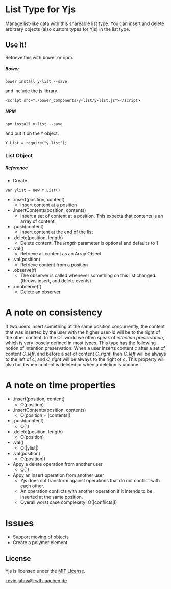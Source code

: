 
# List Type for Yjs

Manage list-like data with this shareable list type. You can insert and delete arbitrary objects (also custom types for Yjs) in the list type.

## Use it!
Retrieve this with bower or npm.

##### Bower
```
bower install y-list --save
```

and include the js library.

```
<script src="./bower_components/y-list/y-list.js"></script>
```

##### NPM
```
npm install y-list --save
```
and put it on the `Y` object.

```
Y.List = require("y-list");
```


### List Object

##### Reference
* Create
```
var ylist = new Y.List()
```
* .insert(position, content)
  * Insert content at a position
* .insertContents(position, contents)
  * Insert a set of content at a position. This expects that contents is an array of content.
* .push(content)
  * Insert content at the end of the list
* .delete(position, length)
  * Delete content. The *length* parameter is optional and defaults to 1
* .val()
  * Retrieve all content as an Array Object
* .val(position)
  * Retrieve content from a position
* .observe(f)
  * The observer is called whenever something on this list changed. (throws insert, and delete events)
* .unobserve(f)
  * Delete an observer


# A note on consistency
If two users insert something at the same position concurrently, the content that was inserted by the user with the higher user-id will be to the right of the other content. In the OT world we often speak of *intention preservation*, which is very loosely defined in most types. This type has the following notion of intention preservation: When a user inserts content *c* after a set of content *C_left*, and before a set of content *C_right*, then *C_left* will be always to the left of c, and *C_right* will be always to the right of *c*. This property will also hold when content is deleted or when a deletion is undone.

# A note on time properties
* .insert(position, content)
  * O(position)
* .insertContents(position, contents)
  * O(position + |contents|)
* .push(content)
  * O(1)
* .delete(position, length)
  * O(position)
* .val()
  * O(|ylist|)
* .val(position)
  * O(position|)
* Appy a delete operation from another user
  * O(1)
* Appy an insert operation from another user
  * Yjs does not transform against operations that do not conflict with each other.
  * An operation conflicts with another operation if it intends to be inserted at the same position.
  * Overall worst case complexety: O(|conflicts|!)


# Issues
* Support moving of objects
* Create a polymer element

## License
Yjs is licensed under the [MIT License](./LICENSE.txt).

<kevin.jahns@rwth-aachen.de>